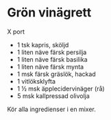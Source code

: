 # Grön vinägrett

X port

 - 1 tsk kapris, sköljd
 - 1 liten näve färsk persilja
 - 1 liten näve färsk basilika
 - 1 liten näve färsk mynta
 - 1 msk färsk gräslök, hackad
 - 1 vitlöksklyfta
 - 1 ½ msk äpplecidervinäger (rå)
 - 5 msk kallpressad olivolja

Kör alla ingredienser i en mixer.